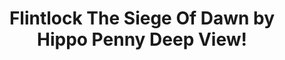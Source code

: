 ---
title: Flintlock The Siege Of Dawn by Hippo Penny Deep View!
layout: scoredetail
permalink: /meta-score/flintlock-the-siege-of-dawn
header:
  teaser: /assets/images/flintlock-the-siege-of-dawn.jpg
  video:
    id: boctXGi4ffU
    provider: youtube
---
